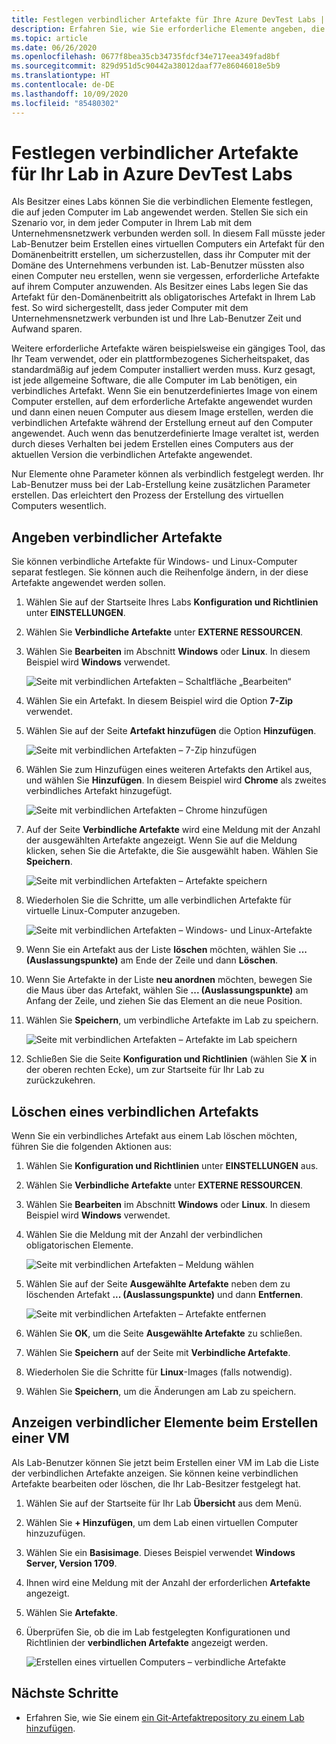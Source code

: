 ```yaml
---
title: Festlegen verbindlicher Artefakte für Ihre Azure DevTest Labs | Microsoft-Dokumentation
description: Erfahren Sie, wie Sie erforderliche Elemente angeben, die vor der Installation der vom Benutzer ausgewählten Elemente auf virtuellen Computern (VMs) im Lab installiert werden müssen.
ms.topic: article
ms.date: 06/26/2020
ms.openlocfilehash: 0677f8bea35cb34735fdcf34e717eea349fad8bf
ms.sourcegitcommit: 829d951d5c90442a38012daaf77e86046018e5b9
ms.translationtype: HT
ms.contentlocale: de-DE
ms.lasthandoff: 10/09/2020
ms.locfileid: "85480302"
---
```

# <a name="specify-mandatory-artifacts-for-your-lab-in-azure-devtest-labs"></a>Festlegen verbindlicher Artefakte für Ihr Lab in Azure DevTest Labs
Als Besitzer eines Labs können Sie die verbindlichen Elemente festlegen, die auf jeden Computer im Lab angewendet werden. Stellen Sie sich ein Szenario vor, in dem jeder Computer in Ihrem Lab mit dem Unternehmensnetzwerk verbunden werden soll. In diesem Fall müsste jeder Lab-Benutzer beim Erstellen eines virtuellen Computers ein Artefakt für den Domänenbeitritt erstellen, um sicherzustellen, dass ihr Computer mit der Domäne des Unternehmens verbunden ist. Lab-Benutzer müssten also einen Computer neu erstellen, wenn sie vergessen, erforderliche Artefakte auf ihrem Computer anzuwenden. Als Besitzer eines Labs legen Sie das Artefakt für den-Domänenbeitritt als obligatorisches Artefakt in Ihrem Lab fest. So wird sichergestellt, dass jeder Computer mit dem Unternehmensnetzwerk verbunden ist und Ihre Lab-Benutzer Zeit und Aufwand sparen.
 
Weitere erforderliche Artefakte wären beispielsweise ein gängiges Tool, das Ihr Team verwendet, oder ein plattformbezogenes Sicherheitspaket, das standardmäßig auf jedem Computer installiert werden muss. Kurz gesagt, ist jede allgemeine Software, die alle Computer im Lab benötigen, ein verbindliches Artefakt. Wenn Sie ein benutzerdefiniertes Image von einem Computer erstellen, auf dem erforderliche Artefakte angewendet wurden und dann einen neuen Computer aus diesem Image erstellen, werden die verbindlichen Artefakte während der Erstellung erneut auf den Computer angewendet. Auch wenn das benutzerdefinierte Image veraltet ist, werden durch dieses Verhalten bei jedem Erstellen eines Computers aus der aktuellen Version die verbindlichen Artefakte angewendet. 
 
Nur Elemente ohne Parameter können als verbindlich festgelegt werden. Ihr Lab-Benutzer muss bei der Lab-Erstellung keine zusätzlichen Parameter erstellen. Das erleichtert den Prozess der Erstellung des virtuellen Computers wesentlich. 

## <a name="specify-mandatory-artifacts"></a>Angeben verbindlicher Artefakte
Sie können verbindliche Artefakte für Windows- und Linux-Computer separat festlegen. Sie können auch die Reihenfolge ändern, in der diese Artefakte angewendet werden sollen. 

1. Wählen Sie auf der Startseite Ihres Labs **Konfiguration und Richtlinien** unter **EINSTELLUNGEN**. 
3. Wählen Sie **Verbindliche Artefakte** unter **EXTERNE RESSOURCEN**. 
4. Wählen Sie **Bearbeiten** im Abschnitt **Windows** oder **Linux**. In diesem Beispiel wird **Windows** verwendet. 

    ![Seite mit verbindlichen Artefakten – Schaltfläche „Bearbeiten“](media/devtest-lab-mandatory-artifacts/mandatory-artifacts-edit-button.png)
4. Wählen Sie ein Artefakt. In diesem Beispiel wird die Option **7-Zip** verwendet. 
5. Wählen Sie auf der Seite **Artefakt hinzufügen** die Option **Hinzufügen**. 

    ![Seite mit verbindlichen Artefakten – 7-Zip hinzufügen](media/devtest-lab-mandatory-artifacts/add-seven-zip.png)
6. Wählen Sie zum Hinzufügen eines weiteren Artefakts den Artikel aus, und wählen Sie **Hinzufügen**. In diesem Beispiel wird **Chrome** als zweites verbindliches Artefakt hinzugefügt.

    ![Seite mit verbindlichen Artefakten – Chrome hinzufügen](media/devtest-lab-mandatory-artifacts/add-chrome.png)
7. Auf der Seite **Verbindliche Artefakte** wird eine Meldung mit der Anzahl der ausgewählten Artefakte angezeigt. Wenn Sie auf die Meldung klicken, sehen Sie die Artefakte, die Sie ausgewählt haben. Wählen Sie **Speichern**. 

    ![Seite mit verbindlichen Artefakten – Artefakte speichern](media/devtest-lab-mandatory-artifacts/save-artifacts.png)
8. Wiederholen Sie die Schritte, um alle verbindlichen Artefakte für virtuelle Linux-Computer anzugeben. 
    
    ![Seite mit verbindlichen Artefakten – Windows- und Linux-Artefakte](media/devtest-lab-mandatory-artifacts/windows-linux-artifacts.png)
9. Wenn Sie ein Artefakt aus der Liste **löschen** möchten, wählen Sie **... (Auslassungspunkte)**  am Ende der Zeile und dann **Löschen**. 
10. Wenn Sie Artefakte in der Liste **neu anordnen** möchten, bewegen Sie die Maus über das Artefakt, wählen Sie **... (Auslassungspunkte)**  am Anfang der Zeile, und ziehen Sie das Element an die neue Position. 
11. Wählen Sie **Speichern**, um verbindliche Artefakte im Lab zu speichern. 

    ![Seite mit verbindlichen Artefakten – Artefakte im Lab speichern](media/devtest-lab-mandatory-artifacts/save-to-lab.png)
12. Schließen Sie die Seite **Konfiguration und Richtlinien** (wählen Sie **X** in der oberen rechten Ecke), um zur Startseite für Ihr Lab zu zurückzukehren.  

## <a name="delete-a-mandatory-artifact"></a>Löschen eines verbindlichen Artefakts
Wenn Sie ein verbindliches Artefakt aus einem Lab löschen möchten, führen Sie die folgenden Aktionen aus: 

1. Wählen Sie **Konfiguration und Richtlinien** unter **EINSTELLUNGEN** aus. 
2. Wählen Sie **Verbindliche Artefakte** unter **EXTERNE RESSOURCEN**. 
3. Wählen Sie **Bearbeiten** im Abschnitt **Windows** oder **Linux**. In diesem Beispiel wird **Windows** verwendet. 
4. Wählen Sie die Meldung mit der Anzahl der verbindlichen obligatorischen Elemente. 

    ![Seite mit verbindlichen Artefakten – Meldung wählen](media/devtest-lab-mandatory-artifacts/select-message-artifacts.png)
5. Wählen Sie auf der Seite **Ausgewählte Artefakte** neben dem zu löschenden Artefakt **... (Auslassungspunkte)** und dann **Entfernen**. 
    
    ![Seite mit verbindlichen Artefakten – Artefakte entfernen](media/devtest-lab-mandatory-artifacts/remove-artifact.png)
6. Wählen Sie **OK**, um die Seite **Ausgewählte Artefakte** zu schließen. 
7. Wählen Sie **Speichern** auf der Seite mit **Verbindliche Artefakte**.
8. Wiederholen Sie die Schritte für **Linux**-Images (falls notwendig). 
9. Wählen Sie **Speichern**, um die Änderungen am Lab zu speichern. 

## <a name="view-mandatory-artifacts-when-creating-a-vm"></a>Anzeigen verbindlicher Elemente beim Erstellen einer VM
Als Lab-Benutzer können Sie jetzt beim Erstellen einer VM im Lab die Liste der verbindlichen Artefakte anzeigen. Sie können keine verbindlichen Artefakte bearbeiten oder löschen, die Ihr Lab-Besitzer festgelegt hat.

1. Wählen Sie auf der Startseite für Ihr Lab **Übersicht** aus dem Menü.
2. Wählen Sie **+ Hinzufügen**, um dem Lab einen virtuellen Computer hinzuzufügen. 
3. Wählen Sie ein **Basisimage**. Dieses Beispiel verwendet **Windows Server, Version 1709**.
4. Ihnen wird eine Meldung mit der Anzahl der erforderlichen **Artefakte** angezeigt. 
5. Wählen Sie **Artefakte**. 
6. Überprüfen Sie, ob die im Lab festgelegten Konfigurationen und Richtlinien der **verbindlichen Artefakte** angezeigt werden. 

    ![Erstellen eines virtuellen Computers – verbindliche Artefakte](media/devtest-lab-mandatory-artifacts/create-vm-artifacts.png)

## <a name="next-steps"></a>Nächste Schritte
* Erfahren Sie, wie Sie einem [ein Git-Artefaktrepository zu einem Lab hinzufügen](devtest-lab-add-artifact-repo.md).

